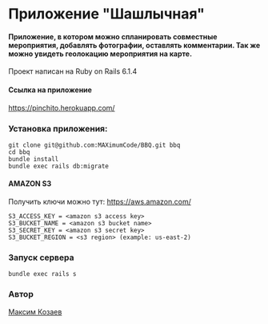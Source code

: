 # Приложение "Шашлычная"
#### Приложение, в котором можно спланировать совместные мероприятия, добавлять фотографии, оставлять комментарии. Так же можно увидеть геолокацию мероприятия на карте.

Проект написан на Ruby on Rails 6.1.4

#### Ссылка на приложение
https://pinchito.herokuapp.com/

### Установка приложения:
```ssh
git clone git@github.com:MAXimumCode/BBQ.git bbq
cd bbq
bundle install
bundle exec rails db:migrate
```

#### AMAZON S3
Получить ключи можно тут: https://aws.amazon.com/
```
S3_ACCESS_KEY = <amazon s3 access key>
S3_BUCKET_NAME = <amazon s3 bucket name>
S3_SECRET_KEY = <amazon s3 secret key>
S3_BUCKET_REGION = <s3 region> (example: us-east-2)
```


### Запуск сервера
```ssh
bundle exec rails s
```

### Автор
[Максим Козаев](https://maximumcode.github.io/CV/)
 
